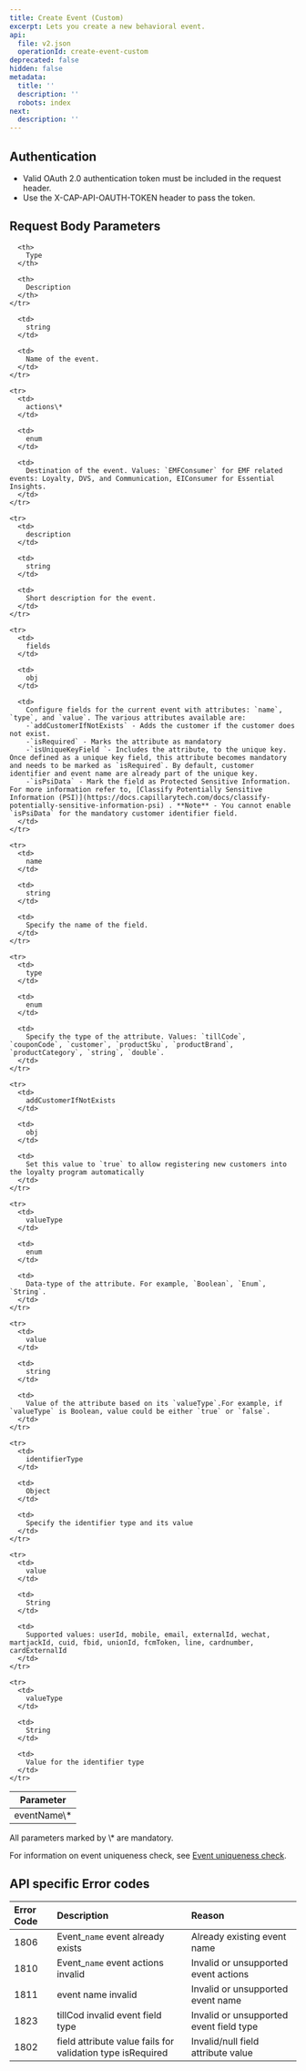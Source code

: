```yaml
---
title: Create Event (Custom)
excerpt: Lets you create a new behavioral event.
api:
  file: v2.json
  operationId: create-event-custom
deprecated: false
hidden: false
metadata:
  title: ''
  description: ''
  robots: index
next:
  description: ''
---
```

## Authentication

* Valid OAuth 2.0 authentication token must be included in the request header.
* Use the X-CAP-API-OAUTH-TOKEN header to pass the token.

## Request Body Parameters

<Table align={["left","left","left"]}>
  <thead>
    <tr>
      <th>
        Parameter
      </th>

      <th>
        Type
      </th>

      <th>
        Description
      </th>
    </tr>
  </thead>

  <tbody>
    <tr>
      <td>
        eventName\*
      </td>

      <td>
        string
      </td>

      <td>
        Name of the event.
      </td>
    </tr>

    <tr>
      <td>
        actions\*
      </td>

      <td>
        enum
      </td>

      <td>
        Destination of the event. Values: `EMFConsumer` for EMF related events: Loyalty, DVS, and Communication, EIConsumer for Essential Insights.
      </td>
    </tr>

    <tr>
      <td>
        description
      </td>

      <td>
        string
      </td>

      <td>
        Short description for the event.
      </td>
    </tr>

    <tr>
      <td>
        fields
      </td>

      <td>
        obj
      </td>

      <td>
        Configure fields for the current event with attributes: `name`, `type`, and `value`. The various attributes available are:
        -`addCustomerIfNotExists` - Adds the customer if the customer does not exist.
        -`isRequired` - Marks the attribute as mandatory
        -`isUniqueKeyField `- Includes the attribute, to the unique key. Once defined as a unique key field, this attribute becomes mandatory and needs to be marked as `isRequired`. By default, customer identifier and event name are already part of the unique key.
        -`isPsiData` - Mark the field as Protected Sensitive Information. For more information refer to, [Classify Potentially Sensitive Information (PSI)](https://docs.capillarytech.com/docs/classify-potentially-sensitive-information-psi) . **Note** - You cannot enable `isPsiData` for the mandatory customer identifier field.
      </td>
    </tr>

    <tr>
      <td>
        name
      </td>

      <td>
        string
      </td>

      <td>
        Specify the name of the field.
      </td>
    </tr>

    <tr>
      <td>
        type
      </td>

      <td>
        enum
      </td>

      <td>
        Specify the type of the attribute. Values: `tillCode`, `couponCode`, `customer`, `productSku`, `productBrand`, `productCategory`, `string`, `double`.
      </td>
    </tr>

    <tr>
      <td>
        addCustomerIfNotExists
      </td>

      <td>
        obj
      </td>

      <td>
        Set this value to `true` to allow registering new customers into the loyalty program automatically
      </td>
    </tr>

    <tr>
      <td>
        valueType
      </td>

      <td>
        enum
      </td>

      <td>
        Data-type of the attribute. For example, `Boolean`, `Enum`, `String`.
      </td>
    </tr>

    <tr>
      <td>
        value
      </td>

      <td>
        string
      </td>

      <td>
        Value of the attribute based on its `valueType`.For example, if `valueType` is Boolean, value could be either `true` or `false`.
      </td>
    </tr>

    <tr>
      <td>
        identifierType
      </td>

      <td>
        Object
      </td>

      <td>
        Specify the identifier type and its value
      </td>
    </tr>

    <tr>
      <td>
        value
      </td>

      <td>
        String
      </td>

      <td>
        Supported values: userId, mobile, email, externalId, wechat, martjackId, cuid, fbid, unionId, fcmToken, line, cardnumber, cardExternalId
      </td>
    </tr>

    <tr>
      <td>
        valueType
      </td>

      <td>
        String
      </td>

      <td>
        Value for the identifier type
      </td>
    </tr>
  </tbody>
</Table>

<aside class="notice">All parameters marked by \* are mandatory. </aside>

For information on event uniqueness check, see [Event uniqueness check](https://docs.capillarytech.com/docs/setup-test-behavioral-events#enabling-uniqueness-check).

## API specific Error codes

| Error Code | Description                                                 | Reason                                  |
| :--------- | :---------------------------------------------------------- | :-------------------------------------- |
| 1806       | Event\_`name` event already exists                          | Already existing event name             |
| 1810       | Event\_`name` event actions invalid                         | Invalid or unsupported event actions    |
| 1811       | event name invalid                                          | Invalid or unsupported event name       |
| 1823       | tillCod invalid event field type                            | Invalid or unsupported event field type |
| 1802       | field attribute value  fails for validation type isRequired | Invalid/null field attribute value      |